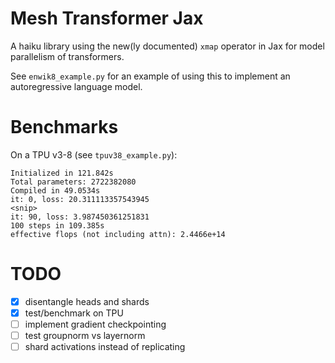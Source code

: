 # Mesh Transformer Jax

A haiku library using the new(ly documented) `xmap` operator in Jax for model parallelism of transformers.

See `enwik8_example.py` for an example of using this to implement an autoregressive language model.

# Benchmarks

On a TPU v3-8 (see `tpuv38_example.py`):

```
Initialized in 121.842s
Total parameters: 2722382080
Compiled in 49.0534s
it: 0, loss: 20.311113357543945
<snip>
it: 90, loss: 3.987450361251831
100 steps in 109.385s
effective flops (not including attn): 2.4466e+14
```

# TODO
- [x] disentangle heads and shards
- [x] test/benchmark on TPU
- [ ] implement gradient checkpointing
- [ ] test groupnorm vs layernorm
- [ ] shard activations instead of replicating